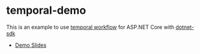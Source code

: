 # temporal-demo
This is an example to use [temporal workflow](https://github.com/temporalio/temporal) for ASP.NET Core with [dotnet-sdk](https://github.com/temporalio/sdk-dotnet)
- [Demo Slides](https://docs.google.com/presentation/d/1qc6AR03X7Zn1NbbS1G9fEXcrAaW1yDauqZ_hquKSArM)
